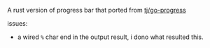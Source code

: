 

A rust version of progress bar that ported from [tj/go-progress](https://github.com/tj/go-progress)

issues:
* a wired `%` char end in the output result, i dono what resulted this.
